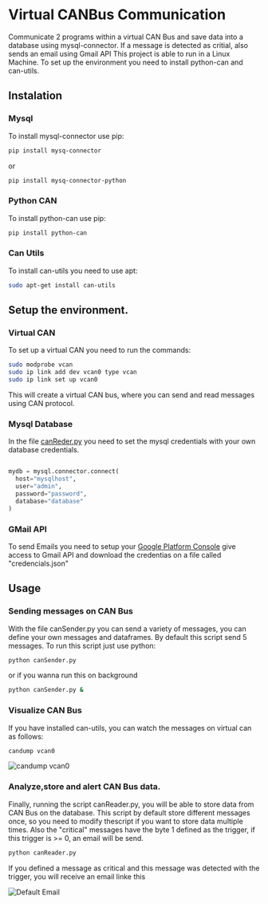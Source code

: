 # Virtual CANBus Communication
Communicate 2 programs within a virtual CAN Bus and save data into a database using mysql-connector. 
If a message is detected as critial, also sends an email using Gmail API
This project is able to run in a Linux Machine. 
To set up the environment you need to install python-can and can-utils.

## Instalation
### Mysql
To install mysql-connector use pip:
```bash
pip install mysq-connector
```
or 
```bash
pip install mysq-connector-python
```
### Python CAN
To install python-can use pip:
```bash
pip install python-can
```
### Can Utils
To install can-utils you need to use apt:
```bash
sudo apt-get install can-utils
```
## Setup the environment.
### Virtual CAN
To set up a virtual CAN you need to run the commands:
```bash
sudo modprobe vcan
sudo ip link add dev vcan0 type vcan
sudo ip link set up vcan0
```
This will create a virtual CAN bus, where you can send and read messages using CAN protocol.
### Mysql Database
In the file [canReder.py](https://github.com/dmquirozc/Virtual_CANBus_Communication/blob/main/canReader.py) you need to set the mysql credentials with your own database credentials.

```python

mydb = mysql.connector.connect(
  host="mysqlhost",
  user="admin",
  password="password",
  database="database"
)

```

### GMail API
To send Emails you need to setup your [Google Platform Console](https://cloud.google.com/) give access to Gmail API and download the credentias on a file called "credencials.json"
## Usage
### Sending messages on CAN Bus
With the file canSender.py you can send a variety of messages, you can define your own messages and dataframes. By default this script send 5 messages. 
To run this script just use python:
```bash
python canSender.py
```
or if you wanna run this on background
```bash
python canSender.py &
```

### Visualize CAN Bus
If you have installed can-utils, you can watch the messages on virtual can as follows:
```bash
candump vcan0
```
![candump vcan0](https://user-images.githubusercontent.com/32380955/144330227-0abd73d9-59d6-4bac-a1fb-b1cd623bf8bc.png)
### Analyze,store and alert CAN Bus data.
Finally, running the script canReader.py, you will be able to store data from CAN Bus on the database.
This script by default store different messages once, so you need to modify thescript if you want to store data multiple times.
Also the "critical" messages have the byte 1 defined as the trigger, if this trigger is >= 0, an email will be send.
```bash
python canReader.py
```
If you defined a message as critical and this message was detected with the trigger, you will receive an email linke this

![Default Email](https://user-images.githubusercontent.com/32380955/144330761-9f3d8ba3-0b88-45fc-b992-da7f5fc45419.png)
